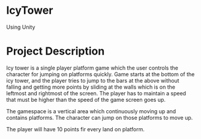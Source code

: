 # IcyTower

Using Unity

# Project Description
Icy tower is a single player platform game which the user controls the character for jumping on platforms quickly. Game starts at the bottom of the icy tower, and the player tries to jump to the bars at the above without falling and getting more points by sliding at the walls which is on the leftmost and rightmost of the screen. The player has to maintain a speed that must be higher than the speed of the game screen goes up.

The gamespace is a vertical area which continuously moving up and contains platforms. The character can jump on those platforms to move up.

The player will have 10 points fir every land on platform.

